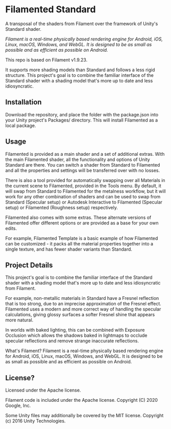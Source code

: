 # Filamented Standard
A transposal of the shaders from Filament over the framework of Unity's Standard shader.

*Filament is a real-time physically based rendering engine for Android, iOS, Linux, macOS, Windows,
and WebGL. It is designed to be as small as possible and as efficient as possible on Android.*

This repo is based on Filament v1.9.23.

It supports more shading models than Standard and follows a less rigid structure. This project's goal is to combine the familiar interface of the Standard shader with a shading model that's more up to date and less idiosyncratic. 

## Installation

Download the repository, and place the folder with the package.json into your Unity project's Packages/ directory. This will install Filamented as a local package.

## Usage

Filamented is provided as a main shader and a set of additional extras. With the main Filamented shader, all the functionality and options of Unity Standard are there. You can switch a shader from Standard to Filamented and all the properties and settings will be transferred over with no losses. 

There is also a tool provided for automatically swapping over all Materials in the current scene to Filamented, provided in the Tools menu. By default, it will swap from Standard to Filamented for the metalness workflow, but it will work for any other combination of shaders and can be used to swap from Standard (Specular setup) or Autodesk Interactive to Filamented (Specular setup) or Filamented (Roughness setup) respectively. 

Filamented also comes with some extras. These alternate versions of Filamented offer different options or are provided as a base for your own edits. 

For example, Filamented Template is a basic example of how Filamented can be customized - it packs all the material properties together into a single texture, and has fewer shader variants than Standard.

## Project Details

This project's goal is to combine the familiar interface of the Standard shader with a shading model that's more up to date and less idiosyncratic from Filament.

For example, non-metallic materials in Standard have a Fresnel reflection that is too strong, due to an imprecise approximation of the Fresnel effect. Filamented uses a modern and more correct way of handling the specular calculations, giving glossy surfaces a softer Fresnel shine that appears more natural. 

In worlds with baked lighting, this can be combined with Exposure Occlusion which allows the shadows baked in lightmaps to occlude specular reflections and remove strange inaccurate reflections. 

What's Filament? Filament is a real-time physically based rendering engine for Android, iOS, Linux, macOS, Windows, and WebGL. It is designed to be as small as possible and as efficient as possible on Android.

## License?
Licensed under the Apache license. 

Filament code is included under the Apache license. 
Copyright (C) 2020 Google, Inc.

Some Unity files may additionally be covered by the MIT license.
Copyright (c) 2016 Unity Technologies.